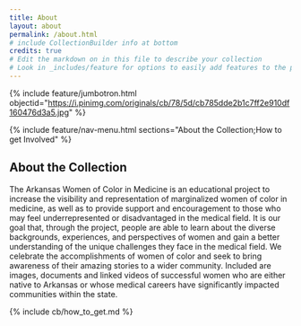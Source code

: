 ```yaml
---
title: About
layout: about
permalink: /about.html
# include CollectionBuilder info at bottom
credits: true
# Edit the markdown on in this file to describe your collection
# Look in _includes/feature for options to easily add features to the page
---
```


{% include feature/jumbotron.html objectid="https://i.pinimg.com/originals/cb/78/5d/cb785dde2b1c7ff2e910df160476d3a5.jpg" %}

{% include feature/nav-menu.html sections="About the Collection;How to get Involved" %}

## About the Collection
The Arkansas Women of Color in Medicine is an educational project to increase the visibility and representation of marginalized women of color in medicine, as well as to provide support and encouragement to those who may feel underrepresented or disadvantaged in the medical field. It is our goal that, through the project, people are able to learn about the diverse backgrounds, experiences, and perspectives of women and gain a better understanding of the unique challenges they face in the medical field. We celebrate the accomplishments of women of color and seek to bring awareness of their amazing stories to a wider community.  Included are images, documents and linked videos of successful women who are either native to Arkansas or whose medical careers have significantly impacted communities within the state.



<!-- IMPORTANT!!! DELETE this comment and the include below when you are finished editing this page for your collection. The include below introduces about page features. They will show up on your collection's about page until you delete it.  -->
{% include cb/how_to_get.md %} 
